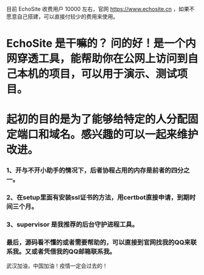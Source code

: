 目前 EchoSite 收费用户 10000 左右，官网 https://www.echosite.cn ，如果不愿意自己搭建，可以直接付较少的费用来使用。

# EchoSite 是干嘛的？ 问的好！是一个内网穿透工具，能帮助你在公网上访问到自己本机的项目，可以用于演示、测试项目。

# 起初的目的是为了能够给特定的人分配固定端口和域名。感兴趣的可以一起来维护改进。




### 1、开与不开小助手的情况下，后者协程占用的内存是前者的四分之一。
### 2、在setup里面有安装ssl证书的方法，用certbot直接申请，到期时间三个月。
### 3、supervisor 是我推荐的后台守护进程工具。
### 最后，源码看不懂的或者需要帮助的，可以直接到官网找我的QQ来联系我。又或者凭借我的QQ邮箱联系我。


武汉加油，中国加油！疫情一定会过去的！
